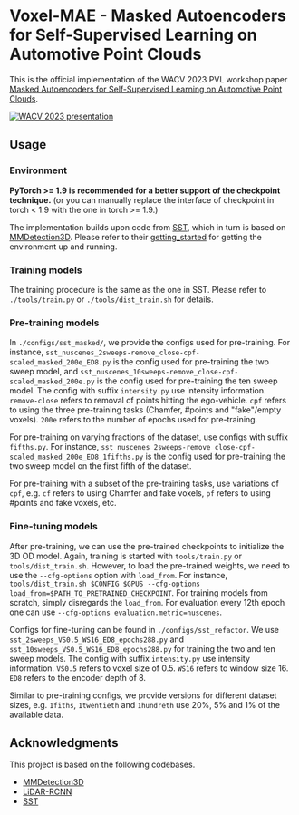# Voxel-MAE - Masked Autoencoders for Self-Supervised Learning on Automotive Point Clouds
This is the official implementation of the WACV 2023 PVL workshop paper [Masked Autoencoders for Self-Supervised Learning on Automotive Point Clouds](https://arxiv.org/abs/2207.00531).

[![WACV 2023 presentation](https://img.youtube.com/watch?v=EVKC69zIplw/0.jpg)](https://www.youtube.com/watch?v=EVKC69zIplw)

## Usage
### Environment
**PyTorch >= 1.9 is recommended for a better support of the checkpoint technique.**
(or you can manually replace the interface of checkpoint in torch < 1.9 with the one in torch >= 1.9.)

The implementation builds upon code from [SST](https://github.com/TuSimple/SST), which in turn is based on [MMDetection3D](https://github.com/open-mmlab/mmdetection3d). Please refer to their [getting_started](https://github.com/open-mmlab/mmdetection3d/blob/master/docs/en/getting_started.md) for getting the environment up and running.

### Training models
The training procedure is the same as the one in SST. Please refer to `./tools/train.py` or `./tools/dist_train.sh` for details.

### Pre-training models

In `./configs/sst_masked/`, we provide the configs used for pre-training. For instance, `sst_nuscenes_2sweeps-remove_close-cpf-scaled_masked_200e_ED8.py` is the config used for pre-training the two sweep model, and `sst_nuscenes_10sweeps-remove_close-cpf-scaled_masked_200e.py` is the config used for pre-training the ten sweep model. The config with suffix `intensity.py` use intensity information. `remove-close` refers to removal of points hitting the ego-vehicle. `cpf` refers to using the three pre-training tasks (Chamfer, #points and "fake"/empty voxels). `200e` refers to the number of epochs used for pre-training.

For pre-training on varying fractions of the dataset, use configs with suffix `fifths.py`. For instance, `sst_nuscenes_2sweeps-remove_close-cpf-scaled_masked_200e_ED8_1fifths.py` is the config used for pre-training the two sweep model on the first fifth of the dataset.

For pre-training with a subset of the pre-training tasks, use variations of `cpf`, e.g. `cf` refers to using Chamfer and fake voxels, `pf` refers to using #points and fake voxels, etc.


### Fine-tuning models

After pre-training, we can use the pre-trained checkpoints to initialize the 3D OD model. Again, training is started with `tools/train.py` or `tools/dist_train.sh`. However, to load the pre-trained weights, we need to use the `--cfg-options` option with `load_from`. For instance, `tools/dist_train.sh $CONFIG $GPUS --cfg-options load_from=$PATH_TO_PRETRAINED_CHECKPOINT`. For training models from scratch, simply disregards the `load_from`. For evaluation every 12th epoch one can use `--cfg-options evaluation.metric=nuscenes`.

Configs for fine-tuning can be found in `./configs/sst_refactor`. We use `sst_2sweeps_VS0.5_WS16_ED8_epochs288.py`  and `sst_10sweeps_VS0.5_WS16_ED8_epochs288.py` for training the two and ten sweep models. The config with suffix `intensity.py` use intensity information. `VS0.5` refers to voxel size of 0.5. `WS16` refers to window size 16. `ED8` refers to the encoder depth of 8.

Similar to pre-training configs, we provide versions for different dataset sizes, e.g. `1fiths`, `1twentieth` and `1hundreth` use 20%, 5% and 1% of the available data.

## Acknowledgments
This project is based on the following codebases.  

* [MMDetection3D](https://github.com/open-mmlab/mmdetection3d)
* [LiDAR-RCNN](https://github.com/TuSimple/LiDAR_RCNN)
* [SST](https://github.com/TuSimple/SST)

